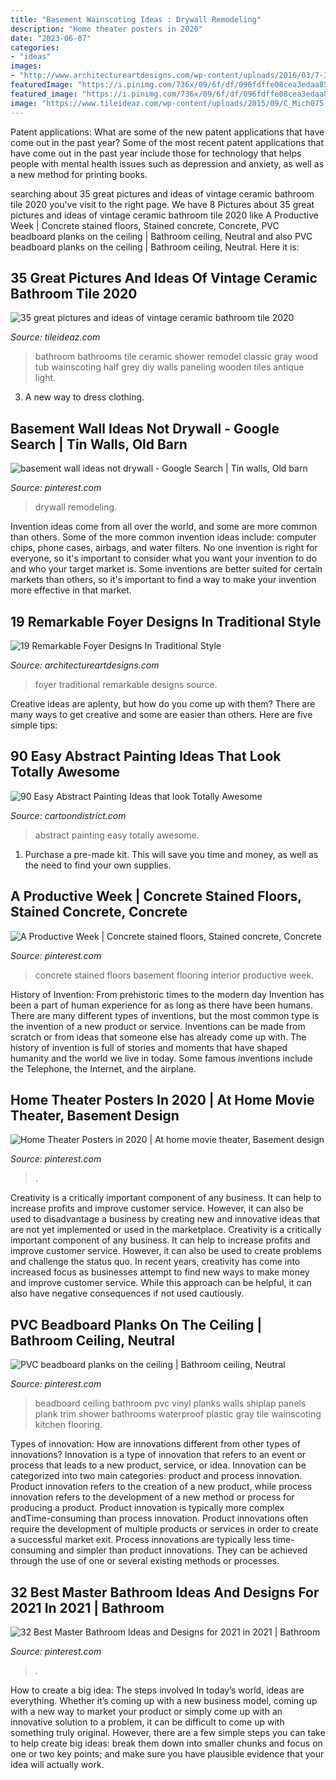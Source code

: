 ```yaml
---
title: "Basement Wainscoting Ideas : Drywall Remodeling"
description: "Home theater posters in 2020"
date: "2023-06-07"
categories:
- "ideas"
images:
- "http://www.architectureartdesigns.com/wp-content/uploads/2016/03/7-35.jpg"
featuredImage: "https://i.pinimg.com/736x/09/6f/df/096fdffe08cea3edaa853c6a1df80f75.jpg"
featured_image: "https://i.pinimg.com/736x/09/6f/df/096fdffe08cea3edaa853c6a1df80f75.jpg"
image: "https://www.tileideaz.com/wp-content/uploads/2015/09/C_Mich075.jpg"
---
```



Patent applications: What are some of the new patent applications that have come out in the past year?
Some of the most recent patent applications that have come out in the past year include those for technology that helps people with mental health issues such as depression and anxiety, as well as a new method for printing books.

	

		
searching about 35 great pictures and ideas of vintage ceramic bathroom tile 2020 you've visit to the right page. We have 8 Pictures about 35 great pictures and ideas of vintage ceramic bathroom tile 2020 like A Productive Week | Concrete stained floors, Stained concrete, Concrete, PVC beadboard planks on the ceiling | Bathroom ceiling, Neutral and also PVC beadboard planks on the ceiling | Bathroom ceiling, Neutral. Here it is:
		
    
## 35 Great Pictures And Ideas Of Vintage Ceramic Bathroom Tile 2020

<img loading=lazy src="https://www.tileideaz.com/wp-content/uploads/2015/09/C_Mich075.jpg" onerror="this.onerror=null;this.src='https://tse4.mm.bing.net/th?id=OIP.oxH8vRz2wkRcRemW53m9LAHaLH&amp;pid=15.1';" alt="35 great pictures and ideas of vintage ceramic bathroom tile 2020">

_Source: tileideaz.com_

>bathroom bathrooms tile ceramic shower remodel classic gray wood tub wainscoting half grey diy walls paneling wooden tiles antique light. 

	

3. A new way to dress clothing.

    
## Basement Wall Ideas Not Drywall - Google Search | Tin Walls, Old Barn

<img loading=lazy src="https://i.pinimg.com/736x/09/6f/df/096fdffe08cea3edaa853c6a1df80f75.jpg" onerror="this.onerror=null;this.src='https://tse3.mm.bing.net/th?id=OIP.hcGW6QNhiSp1CUZZLJkR6AHaJ3&amp;pid=15.1';" alt="basement wall ideas not drywall - Google Search | Tin walls, Old barn">

_Source: pinterest.com_

>drywall remodeling. 

	

Invention ideas come from all over the world, and some are more common than others. Some of the more common invention ideas include: computer chips, phone cases, airbags, and water filters. No one invention is right for everyone, so it's important to consider what you want your invention to do and who your target market is. Some inventions are better suited for certain markets than others, so it's important to find a way to make your invention more effective in that market.

    
## 19 Remarkable Foyer Designs In Traditional Style

<img loading=lazy src="http://www.architectureartdesigns.com/wp-content/uploads/2016/03/7-35.jpg" onerror="this.onerror=null;this.src='https://tse2.mm.bing.net/th?id=OIP.E2w9k1vH4qc5jlh5XqQGFQAAAA&amp;pid=15.1';" alt="19 Remarkable Foyer Designs In Traditional Style">

_Source: architectureartdesigns.com_

>foyer traditional remarkable designs source. 

	

Creative ideas are aplenty, but how do you come up with them? There are many ways to get creative and some are easier than others. Here are five simple tips: 

    
## 90 Easy Abstract Painting Ideas That Look Totally Awesome

<img loading=lazy src="http://www.cartoondistrict.com/wp-content/uploads/2017/05/Easy-Abstract-Painting-Ideas28.jpg" onerror="this.onerror=null;this.src='https://tse1.mm.bing.net/th?id=OIP.aTm0lIqjMj_h72281k1EkQHaJ4&amp;pid=15.1';" alt="90 Easy Abstract Painting Ideas that look Totally Awesome">

_Source: cartoondistrict.com_

>abstract painting easy totally awesome. 

	

1. Purchase a pre-made kit. This will save you time and money, as well as the need to find your own supplies.

    
## A Productive Week | Concrete Stained Floors, Stained Concrete, Concrete

<img loading=lazy src="https://i.pinimg.com/736x/99/0c/ae/990caefd8fc03c440f3b2614027b7daa--stained-concrete-concrete-floors.jpg" onerror="this.onerror=null;this.src='https://tse2.mm.bing.net/th?id=OIP.a4bWoz89Xl9Gw9NZ41MA1gHaJ3&amp;pid=15.1';" alt="A Productive Week | Concrete stained floors, Stained concrete, Concrete">

_Source: pinterest.com_

>concrete stained floors basement flooring interior productive week. 

	

History of Invention: From prehistoric times to the modern day
Invention has been a part of human experience for as long as there have been humans. There are many different types of inventions, but the most common type is the invention of a new product or service. Inventions can be made from scratch or from ideas that someone else has already come up with. The history of invention is full of stories and moments that have shaped humanity and the world we live in today. Some famous inventions include the Telephone, the Internet, and the airplane.

    
## Home Theater Posters In 2020 | At Home Movie Theater, Basement Design

<img loading=lazy src="https://i.pinimg.com/736x/d2/57/bd/d257bd71b950ed38f454907a277a0203.jpg" onerror="this.onerror=null;this.src='https://tse2.mm.bing.net/th?id=OIP.MUiu__nNCR73bTmZm5K14QHaJ3&amp;pid=15.1';" alt="Home Theater Posters in 2020 | At home movie theater, Basement design">

_Source: pinterest.com_

>. 

	

Creativity is a critically important component of any business. It can help to increase profits and improve customer service. However, it can also be used to disadvantage a business by creating new and innovative ideas that are not yet implemented or used in the marketplace.
Creativity is a critically important component of any business. It can help to increase profits and improve customer service. However, it can also be used to create problems and challenge the status quo. In recent years, creativity has come into increased focus as businesses attempt to find new ways to make money and improve customer service. While this approach can be helpful, it can also have negative consequences if not used cautiously.

    
## PVC Beadboard Planks On The Ceiling | Bathroom Ceiling, Neutral

<img loading=lazy src="https://i.pinimg.com/736x/65/cd/16/65cd16ca0423c0040573f79c9fab4937--pvc-beadboard-bath-remodel.jpg" onerror="this.onerror=null;this.src='https://tse3.mm.bing.net/th?id=OIP.odT2cRwOdzBZ8V1pk8Ev-wHaJ3&amp;pid=15.1';" alt="PVC beadboard planks on the ceiling | Bathroom ceiling, Neutral">

_Source: pinterest.com_

>beadboard ceiling bathroom pvc vinyl planks walls shiplap panels plank trim shower bathrooms waterproof plastic gray tile wainscoting kitchen flooring. 

	

Types of innovation: How are innovations different from other types of innovations?
Innovation is a type of innovation that refers to an event or process that leads to a new product, service, or idea. Innovation can be categorized into two main categories: product and process innovation. Product innovation refers to the creation of a new product, while process innovation refers to the development of a new method or process for producing a product. 
Product innovation is typically more complex andTime-consuming than process innovation. Product innovations often require the development of multiple products or services in order to create a successful market exit. Process innovations are typically less time-consuming and simpler than product innovations. They can be achieved through the use of one or several existing methods or processes.

    
## 32 Best Master Bathroom Ideas And Designs For 2021 In 2021 | Bathroom

<img loading=lazy src="https://i.pinimg.com/736x/d6/37/cc/d637cca7b988b5827902ee0bc99ae63c.jpg" onerror="this.onerror=null;this.src='https://tse1.mm.bing.net/th?id=OIP.ueNbWoDz1ONaLmj-GFsPfwHaKs&amp;pid=15.1';" alt="32 Best Master Bathroom Ideas and Designs for 2021 in 2021 | Bathroom">

_Source: pinterest.com_

>. 

	

How to create a big idea: The steps involved
In today’s world, ideas are everything. Whether it’s coming up with a new business model, coming up with a new way to market your product or simply come up with an innovative solution to a problem, it can be difficult to come up with something truly original. However, there are a few simple steps you can take to help create big ideas: break them down into smaller chunks and focus on one or two key points; and make sure you have plausible evidence that your idea will actually work.

